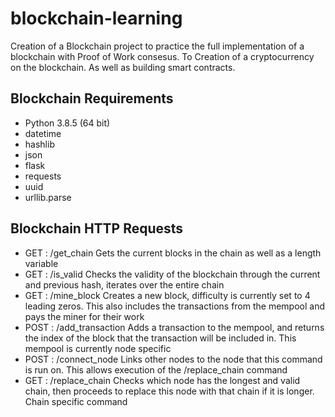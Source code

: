 # blockchain-learning

Creation of a Blockchain project to practice the full implementation of a blockchain with Proof of Work consesus. To Creation of a cryptocurrency on the blockchain. As well as building smart contracts.

## Blockchain Requirements
- Python 3.8.5 (64 bit)
- datetime
- hashlib
- json
- flask
- requests
- uuid
- urllib.parse

## Blockchain HTTP Requests

- GET : /get_chain
    Gets the current blocks in the chain as well as a length variable
- GET : /is_valid
    Checks the validity of the blockchain through the current and previous hash, iterates over the entire chain
- GET : /mine_block
    Creates a new block, difficulty is currently set to 4 leading zeros. This also includes the transactions from the mempool and pays the miner for their work
- POST : /add_transaction
    Adds a transaction to the mempool, and returns the index of the block that the transaction will be included in. This mempool is currently node specific
- POST : /connect_node
    Links other nodes to the node that this command is run on. This allows execution of the /replace_chain command
- GET : /replace_chain
    Checks which node has the longest and valid chain, then proceeds to replace this node with that chain if it is longer. Chain specific command